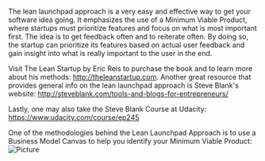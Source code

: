 The lean launchpad approach is a very easy and effective way to get your software idea going. It emphasizes the use of a Minimum Viable Product, where startups must prioritize features and focus on what is most important first. The idea is to get feedback often and to reiterate often. By doing so, the startup can prioritize its features based on actual user feedback and gain insight into what is really important to the user in the end.

Visit The Lean Startup by Eric Reis to purchase the book and to learn more about his methods: http://theleanstartup.com. Another great resource that provides general info on the lean launchpad approach is Steve Blank's website: http://steveblank.com/tools-and-blogs-for-entrepreneurs/

Lastly, one may also take the Steve Blank Course at Udacity: https://www.udacity.com/course/ep245

One of the methodologies behind the Lean Launchpad Approach is to use a Business Model Canvas to help you identify your Minimum Viable Product:
![Picture](http://steveblank.files.wordpress.com/2010/12/business-model-and-cust-dev.jpg)

